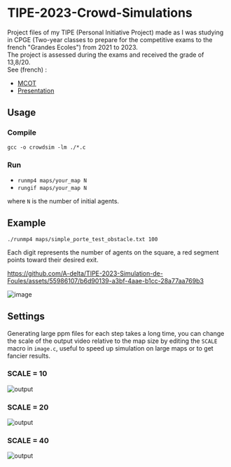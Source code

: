 # TIPE-2023-Crowd-Simulations
Project files of my TIPE (Personal Initiative Project) made as I was studying in CPGE (Two-year classes to prepare for the competitive exams to the french "Grandes Ecoles") from 2021 to 2023. \
The project is assessed during the exams and received the grade of 13,8/20. \
See (french) :
- [MCOT](https://github.com/A-delta/TIPE-2023-Simulation-de-Foules/blob/main/presentation_TIPE/Mcot_louis.pdf)
- [Presentation](https://github.com/A-delta/TIPE-2023-Simulation-de-Foules/blob/main/presentation_TIPE/fichier_principal.pdf)
## Usage
### Compile
`gcc -o crowdsim -lm ./*.c`
### Run
- `runmp4 maps/your_map N`
- `rungif maps/your_map N`

where `N` is the number of initial agents.

## Example
`./runmp4 maps/simple_porte_test_obstacle.txt 100`

Each digit represents the number of agents on the square, a red segment points toward their desired exit.

https://github.com/A-delta/TIPE-2023-Simulation-de-Foules/assets/55986107/b6d90139-a3bf-4aae-b1cc-28a77aa769b3

![image](https://github.com/A-delta/TIPE-2023-Simulation-de-Foules/assets/55986107/57ea9ae2-8176-4500-8d9f-eb67ee4b8141)

## Settings
Generating large ppm files for each step takes a long time, you can change the scale of the output video relative to the map size by editing the `SCALE` macro in `image.c`, useful to speed up simulation on large maps or to get fancier results.
### SCALE = 10
![output](https://github.com/A-delta/TIPE-2023-Simulation-de-Foules/assets/55986107/1ae94229-d3ef-480e-af65-3516627cdafe)

### SCALE = 20
![output](https://github.com/A-delta/TIPE-2023-Simulation-de-Foules/assets/55986107/bd3a9efb-239a-4000-a53c-1153782bec8d)

### SCALE = 40
![output](https://github.com/A-delta/TIPE-2023-Simulation-de-Foules/assets/55986107/7ec7f2ee-8084-461c-afae-ae0784798097)
